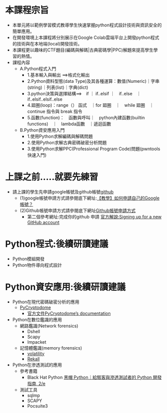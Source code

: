 
# 本課程宗旨
- 本單元將以範例學習模式教導學生快速掌握python程式設計技術與資訊安全的簡單應用。
- 在開發環境上本課程將分別展示在Google Colab雲端平台上開發python程式的技術與在本地端(local)開發技術。
- 本課程更以趣味的CTF題目(編碼與解碼|古典密碼學|PPC)解題來提高學生學習的熱情。
- 課程內容
  - A.Python程式入門
    - 1.基本輸入與輸出 ==>格式化輸出
    - 2.Python資料型態(data Type)及其各種運算：數值(Numeric)｜字串(string)｜列表(list)｜字典(dict)
    - 3.python決策與選擇結構==>　if ｜ if..elsif ｜　if..else　｜　if..elsif..elsif..else
    - 4.廻圈(loop)：range（） 函式　｜for 廻圈　｜　while 廻圈　｜continue 指令與 break 指令
    - 5.函數(function)：　函數與呼叫｜　python內建函數(builtin functions)　｜　lambda函數　｜遞迴函數
  - B.Python資安應用入門
    - 1.使用Python求解編碼與解碼問題
    - 2.使用Python求解古典密碼破密分析問題 
    - 3.使用Python求解PPC(Professional Program Code)問題(pwntools快速入門)

# 上課之前.....就要先練習
- 請上課的學生先申請google帳號及github帳號[github](https://github.com/)
  - (1)google帳號申請方式請參閱底下網址:[【教學】如何申請自己的Google帳號？](https://www.youtube.com/watch?v=H1UTrkMIy_4)
  - (2)Github帳號申請方式請參閱底下網址[Github帳號申請方式](https://how-to-make-docs.readthedocs.io/zh_TW/latest/GoogleDoc/Github%E5%B8%B3%E8%99%9F%E7%94%B3%E8%AB%8B.html)
    - 第二個參考網址:完成你的github 申請 [官方解說:Signing up for a new GitHub account](https://docs.github.com/en/get-started/signing-up-for-github/signing-up-for-a-new-github-account)

# Python程式:後續研讀建議
- Python模組開發
- Python物件導向程式設計

# Python資安應用:後續研讀建議
- Python在現代密碼破密分析的應用
  - [PyCryptodome](https://pypi.org/project/pycryptodome/) 
    - [官方文件PyCryptodome’s documentation](https://pycryptodome.readthedocs.io/en/latest/) 
- Python在數位鑑識的應用
  - 網路鑑識(Network forensics)
    - Dshell
    - Scapy 
    - Impacket
  - 記憶體鑑識(memory forensics)
    - [volatility](https://www.volatilityfoundation.org/) 
    - [Rekall](http://www.rekall-forensic.com/) 
- Python在滲透測試的應用
  - 參考書籍
    - Black Hat Python [黑帽 Python｜給駭客與滲透測試者的 Python 開發指南, 2/e ](https://www.tenlong.com.tw/products/9786263240377?list_name=srh)
  - 測試工具
    - sqlmp
    - SCAPY
    - Pocsuite3 
